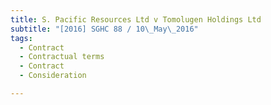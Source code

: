 ```yaml
---
title: S. Pacific Resources Ltd v Tomolugen Holdings Ltd 
subtitle: "[2016] SGHC 88 / 10\_May\_2016"
tags:
  - Contract
  - Contractual terms
  - Contract
  - Consideration

---
```


